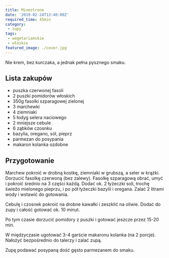 ```yaml
---
title: Minestrone
date: '2019-02-24T13:40:00Z'
required_time: 45min
category:
 - zupy
tags:
 - wegetariańskie
 - włoskie
featured_image: ./cover.jpg
---
```


Nie krem, bez kurczaka, a jednak pełna pysznego smaku.

<!---- splitter ---->

## Lista zakupów

- puszka czerwonej fasoli
- 2 puszki pomidorów włoskich
- 350g fasolki szparagowej zielonej
- 3 marchewki
- 4 ziemniaki
- 5 łodyg selera naciowego
- 2 mniejsze cebule
- 6 ząbków czosnku
- bazylia, oregano, sól, pieprz
- parmezan do posypania
- makaron kolanka ozdobne

<!---- splitter ---->

## Przygotowanie

Marchew pokroić w drobną kostkę, ziemniaki w grubszą, a seler w krążki. Dorzucić fasolkę czerwoną (bez zalewy). Fasolkę szparagową obrać, umyć i pokroić średnio na 3 części każdą. Dodać ok. 2 łyżeczki soli, trochę świeżo mielonego pieprzu, i po pół łyżeczki bazylii i oregana. Zalać 2 litrami wody i wstawić do gotowania.

Cebulę i czosnek pokroić na drobne kawałki i zeszklić na oliwie. Dodać do zupy i całość gotować ok. 10 minut.

Po tym czasie dorzucić pomidory z puszki i gotować jeszcze przez 15-20 min.

W międzyczasie ugotować 3-4 garście makaronu kolanka (na 2 porcje). Nałożyć bezpośrednio do talerzy i zalać zupą.

Zupę podawać posypaną dość gęsto parmezanem do smaku.

